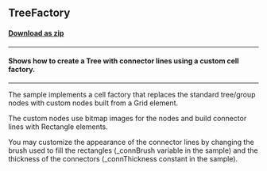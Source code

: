 ## TreeFactory
#### [Download as zip](https://downgit.github.io/#/home?url=https://github.com/GrapeCity/ComponentOne-WPF-Samples/tree/master/NET_4.5.2/C1.WPF.FlexGrid/CS/TreeFactory)
____
#### Shows how to create a Tree with connector lines using a custom cell factory.
____
The sample implements a cell factory that replaces the standard tree/group 
nodes with custom nodes built from a Grid element.

The custom nodes use bitmap images for the nodes and build connector lines
with Rectangle elements.

You may customize the appearance of the connector lines by changing the
brush used to fill the rectangles (_connBrush variable in the sample) and
the thickness of the connectors (_connThickness constant in the sample).
